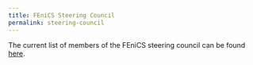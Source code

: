 ```yaml
---
title: FEniCS Steering Council
permalink: steering-council
---
```


The current list of members of the FEniCS steering council can be found [here](https://github.com/FEniCS/governance/blob/master/people.md).
